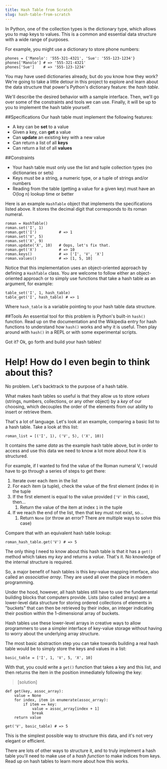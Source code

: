 ```yaml
---
title: Hash Table from Scratch
slug: hash-table-from-scratch
---
```


In Python, one of the collection types is the dictionary type, which allows you to map keys to values. This is a common and essential data structure with a wide range of purposes.

For example, you might use a dictionary to store phone numbers:

	phones = {'Manolo': '555-321-4321', 'Sue': '555-123-1234'}
	phones['Manolo'] # => '555-321-4321'
	phones['Sue']    # => '555-123-1234'

You may have used dictionaries already, but do you know how they work? We're going to take a little detour in this project to explore and learn about the data structure that power's Python's dictionary feature: the *hash table*.

We'll describe the desired behavior with a sample interface. Then, we'll go over some of the constraints and tools we can use. Finally, it will be up to you to implement the hash table yourself.

##Specifications
Our hash table must implement the following features:

- A key can be **set** to a value
- Given a key, can **get** a value
- Can **update** an existing key with a new value
- Can return a list of all **keys**
- Can return a list of all **values**

##Constraints

- Your hash table must only use the list and tuple collection types (no dictionaries or sets)
- Keys must be a string, a numeric type, or a tuple of strings and/or numbers
- Reading from the table (getting a value for a given key) must have an O(log n) lookup time or better

Here is an example `HashTable` object that implements the specifications listed above. It stores the decimal digit that corresponds to its roman numeral.

	roman = HashTable()
	roman.set('I', 1)
	roman.get('I')          # => 1
	roman.set('V', 5)
	roman.set('X', 9)
	roman.update('X', 10)   # Oops, let's fix that.
	roman.get('X')          # => 10
	roman.keys()            # => ['I', 'V', 'X']
	roman.values()          # => [1, 5, 10]

Notice that this implementation uses an object-oriented approach by defining a `HashTable` class. You are welcome to follow either an object-oriented approach or to simply use functions that take a hash table as an argument, for example:

	table_set('I', 1, hash_table)
	table_get('I', hash_table) # => 1

Where `hash_table` is a variable pointing to your hash table data structure.

##Tools
An essential tool for this problem is Python's built-in `hash()` function. Read up on the documentation and the Wikipedia entry for hash functions to understand how `hash()` works and why it is useful. Then play around with `hash()` in a REPL or with some experimental scripts.

Got it? Ok, go forth and build your hash tables!

Help! How do I even begin to think about this?
==
No problem. Let's backtrack to the purpose of a hash table.

What makes hash tables so useful is that they allow us to store *values* (strings, numbers, collections, or any other object) by a *key* of our choosing, which decouples the order of the elements from our ability to insert or retrieve them.

That's a lot of language. Let's look at an example, comparing a basic list to a hash table. Take a look at this list:

	roman_list = [('I', 1), ('V', 5), ('X', 10)]

It contains the same *data* as the example hash table above, but in order to access and use this data we need to know a lot more about *how* it is structured.

For example, if I wanted to find the value of the Roman numeral V, I would have to go through a series of steps to get there:

1. Iterate over each item in the list
2. For each item (a tuple), check the value of the first element (index `0`) in the tuple
3. If the first element is equal to the value provided (`'V'` in this case), then...
	1. Return the value of the item at index `1` in the tuple
5. If we reach the end of the list, then that key must not exist, so...
	1. Return `None` (or throw an error? There are multiple ways to solve this case)

Compare that with an equivalent hash table lookup:

	roman_hash_table.get('V') # => 5

The only thing I need to know about this hash table is that it has a `get()` method which takes my *key* and returns a *value*. That's it. No knowledge of the internal structure is required.

So, a major benefit of hash tables is this key-value mapping interface, also called an *associative array*. They are used all over the place in modern programming.

Under the hood, however, all hash tables still have to use the fundamental building blocks that computers provide. Lists (also called arrays) are a lower-level data structure for storing ordered collections of elements in "buckets" that can then be retrieved by their index, an integer indicating their position within the 1-dimensional array of buckets.

Hash tables use these lower-level arrays in creative ways to allow programmers to use a simpler interface of key-value storage without having to worry about the underlying array structure.

The most basic abstraction step you can take towards building a real hash table would be to simply store the keys and values in a list:

	basic_table = ['I', 1, 'V', 5, 'X', 10]

With that, you could write a `get()` function that takes a key and this list, and then returns the item in the position immediately following the key:

> [solution]
>
	def get(key, assoc_array):
	    value = None
	    for index, item in enumerate(assoc_array):
	        if item == key:
	            value = assoc_array[index + 1]
	            break
	    return value
>
	get('V', basic_table) # => 5

This is the simplest possible way to structure this data, and it's not very elegant or efficient.

There are lots of other ways to structure it, and to truly implement a hash table you'll need to make use of a *hash function* to make indices from keys. Read up on hash tables to learn more about how this works.

<!-- DH - We tell them how to make a terrible hash table, but not a good one -->
<!-- DH - We don't even talk about (hash % numbBuckets) as index into an array yet
<!-- DH - Insert instructions on how to improve the hash table - those will involve a whole new section on how to create a linked list -->
<!-- DH - Students must use the linked list they make to resolve collusions via chaining.

<!-- Commented this section out because these will become requirements, not suggestions -->
<!--
Where to Go From Here
==
Finished already? Is your code clean, readable, and well tested? No? Ok, go do that first. Then, optimize and experiment!

- Did you use a linked list data structure? If not, write an alternate implementation that uses linked lists and compare its performance to your original implementation.
- Expand the interface for your hash table to match that of [Python's built in dictionary](https://docs.python.org/3/library/stdtypes.html#mapping-types-dict). Your hash table should support all of the same features of a regular dictionary.
-->
